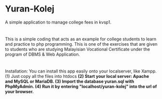 # Yuran-Kolej
A simple application to manage college fees in kvsp1.
#
This is a simple coding that acts as an example for college students to learn and practice to php programming. This is one of the exercises that are given to students who are studying Malayisian Vocational Certificate under the program of DBMS & Web Application.
#
Installation:
You can install this app easily onto your localserver, like Xampp. 
  (1) Just copy all the files into htdocs <b> 
  (2) Start your local server: Apache and MySQL or MariaDB.
  (3) Import the database yuran.sql with PhpMyAdmin.
  (4) Run it by entering "localhost/yuran-kolej" into the url of your browser.
  
